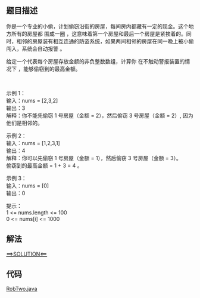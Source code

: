 ## 题目描述

你是一个专业的小偷，计划偷窃沿街的房屋，每间房内都藏有一定的现金。这个地方所有的房屋都 围成一圈 ，这意味着第一个房屋和最后一个房屋是紧挨着的。同时，相邻的房屋装有相互连通的防盗系统，如果两间相邻的房屋在同一晚上被小偷闯入，系统会自动报警
。

给定一个代表每个房屋存放金额的非负整数数组，计算你 在不触动警报装置的情况下 ，能够偷窃到的最高金额。

 

示例 1：
<br>输入：nums = [2,3,2]
<br>输出：3
<br>解释：你不能先偷窃 1 号房屋（金额 = 2），然后偷窃 3 号房屋（金额 = 2）, 因为他们是相邻的。

示例 2：
<br>输入：nums = [1,2,3,1]
<br>输出：4
<br>解释：你可以先偷窃 1 号房屋（金额 = 1），然后偷窃 3 号房屋（金额 = 3）。
<br>偷窃到的最高金额 = 1 + 3 = 4 。

示例 3：
<br>输入：nums = [0]
<br>输出：0

提示：
<br>1 <= nums.length <= 100
<br>0 <= nums[i] <= 1000

## 解法

[==>SOLUTION<==](https://leetcode-cn.com/problems/house-robber-ii/solution/213-da-jia-jie-she-iidong-tai-gui-hua-jie-gou-hua-/)

## 代码

[RobTwo.java](https://github.com/Marshal7cc/leetcode-java/blob/master/src/dp/RobTwo.java)

